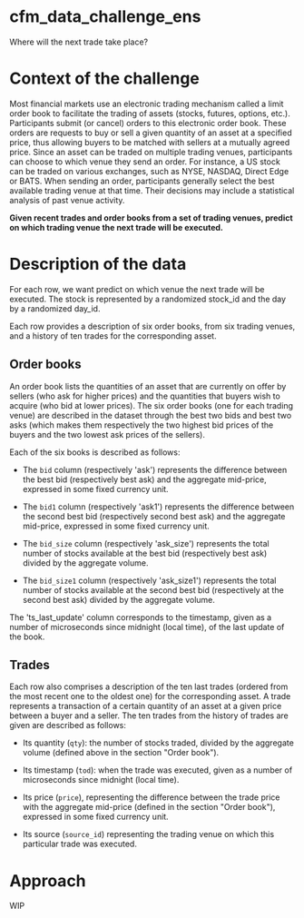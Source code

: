 # cfm_data_challenge_ens
Where will the next trade take place?

# Context of the challenge
Most financial markets use an electronic trading mechanism called a limit order book to facilitate the trading of assets (stocks, futures, options, etc.). Participants submit (or cancel) orders to this electronic order book. These orders are requests to buy or sell a given quantity of an asset at a specified price, thus allowing buyers to be matched with sellers at a mutually agreed price. Since an asset can be traded on multiple trading venues, participants can choose to which venue they send an order. For instance, a US stock can be traded on various exchanges, such as NYSE, NASDAQ, Direct Edge or BATS. When sending an order, participants generally select the best available trading venue at that time. Their decisions may include a statistical analysis of past venue activity.

**Given recent trades and order books from a set of trading venues, predict on which trading venue the next trade will be executed.**

# Description of the data
For each row, we want predict on which venue the next trade will be executed. The stock is represented by a randomized stock_id and the day by a randomized day_id.

Each row provides a description of six order books, from six trading venues, and a history of ten trades for the corresponding asset.

## Order books
An order book lists the quantities of an asset that are currently on offer by sellers (who ask for higher prices) and the quantities that buyers wish to acquire (who bid at lower prices). The six order books (one for each trading venue) are described in the dataset through the best two bids and best two asks (which makes them respectively the two highest bid prices of the buyers and the two lowest ask prices of the sellers).

Each of the six books is described as follows:

* The `bid` column (respectively 'ask') represents the difference between the best bid (respectively best ask) and the aggregate mid-price, expressed in some fixed currency unit.

* The `bid1` column (respectively 'ask1') represents the difference between the second best bid (respectively second best ask) and the aggregate mid-price, expressed in some fixed currency unit.

* The `bid_size` column (respectively 'ask_size') represents the total number of stocks available at the best bid (respectively best ask) divided by the aggregate volume.

* The `bid_size1` column (respectively 'ask_size1') represents the total number of stocks available at the second best bid (respectively at the second best ask) divided by the aggregate volume.

The 'ts_last_update' column corresponds to the timestamp, given as a number of microseconds since midnight (local time), of the last update of the book.

## Trades
Each row also comprises a description of the ten last trades (ordered from the most recent one to the oldest one) for the corresponding asset. A trade represents a transaction of a certain quantity of an asset at a given price between a buyer and a seller. The ten trades from the history of trades are given are described as follows:

* Its quantity (`qty`): the number of stocks traded, divided by the aggregate volume (defined above in the section "Order book").

* Its timestamp (`tod`): when the trade was executed, given as a number of microseconds since midnight (local time).

* Its price (`price`), representing the difference between the trade price with the aggregate mid-price (defined in the section "Order book"), expressed in some fixed currency unit.

* Its source (`source_id`) representing the trading venue on which this particular trade was executed.

# Approach 
WIP
